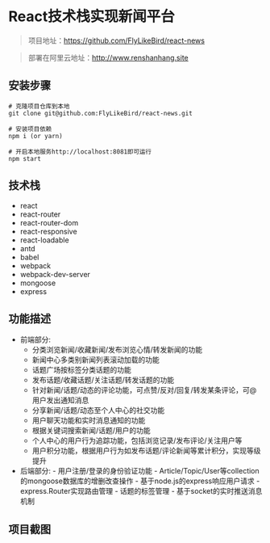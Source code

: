 # React技术栈实现新闻平台

> 项目地址：https://github.com/FlyLikeBird/react-news

> 部署在阿里云地址：http://www.renshanhang.site

## 安装步骤
    
    # 克隆项目仓库到本地
    git clone git@github.com:FlyLikeBird/react-news.git
    
    # 安装项目依赖
    npm i (or yarn)
    
    # 开启本地服务http://localhost:8081即可运行
    npm start

## 技术栈
* react
* react-router
* react-router-dom
* react-responsive
* react-loadable
* antd
* babel
* webpack
* webpack-dev-server
* mongoose
* express

## 功能描述
  * 前端部分:
    - 分类浏览新闻/收藏新闻/发布浏览心情/转发新闻的功能
    - 新闻中心多类别新闻列表滚动加载的功能
    - 话题广场按标签分类话题的功能
    - 发布话题/收藏话题/关注话题/转发话题的功能
    - 针对新闻/话题/动态的评论功能，可点赞/反对/回复/转发某条评论，可@用户发出通知消息
    - 分享新闻/话题/动态至个人中心的社交功能
    - 用户聊天功能和实时消息通知的功能
    - 根据关键词搜索新闻/话题/用户的功能
    - 个人中心的用户行为追踪功能，包括浏览记录/发布评论/关注用户等
    - 用户积分功能，根据用户行为如发布话题/评论新闻等累计积分，实现等级提升
   * 后端部分:
    - 用户注册/登录的身份验证功能
    - Article/Topic/User等collection的mongoose数据库的增删改查操作
    - 基于node.js的express响应用户请求
    - express.Router实现路由管理
    - 话题的标签管理
    - 基于socket的实时推送消息机制
        
## 项目截图
    
